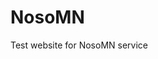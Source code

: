 # NosoMN
Test website for NosoMN service


                                                         
